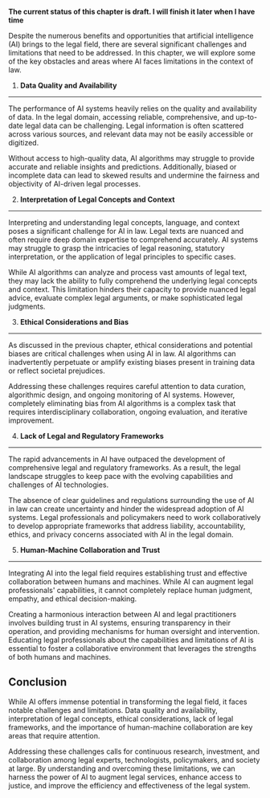 **The current status of this chapter is draft. I will finish it later when I have time**

Despite the numerous benefits and opportunities that artificial intelligence (AI) brings to the legal field, there are several significant challenges and limitations that need to be addressed. In this chapter, we will explore some of the key obstacles and areas where AI faces limitations in the context of law.

1. **Data Quality and Availability**
------------------------------------

The performance of AI systems heavily relies on the quality and availability of data. In the legal domain, accessing reliable, comprehensive, and up-to-date legal data can be challenging. Legal information is often scattered across various sources, and relevant data may not be easily accessible or digitized.

Without access to high-quality data, AI algorithms may struggle to provide accurate and reliable insights and predictions. Additionally, biased or incomplete data can lead to skewed results and undermine the fairness and objectivity of AI-driven legal processes.

2. **Interpretation of Legal Concepts and Context**
---------------------------------------------------

Interpreting and understanding legal concepts, language, and context poses a significant challenge for AI in law. Legal texts are nuanced and often require deep domain expertise to comprehend accurately. AI systems may struggle to grasp the intricacies of legal reasoning, statutory interpretation, or the application of legal principles to specific cases.

While AI algorithms can analyze and process vast amounts of legal text, they may lack the ability to fully comprehend the underlying legal concepts and context. This limitation hinders their capacity to provide nuanced legal advice, evaluate complex legal arguments, or make sophisticated legal judgments.

3. **Ethical Considerations and Bias**
--------------------------------------

As discussed in the previous chapter, ethical considerations and potential biases are critical challenges when using AI in law. AI algorithms can inadvertently perpetuate or amplify existing biases present in training data or reflect societal prejudices.

Addressing these challenges requires careful attention to data curation, algorithmic design, and ongoing monitoring of AI systems. However, completely eliminating bias from AI algorithms is a complex task that requires interdisciplinary collaboration, ongoing evaluation, and iterative improvement.

4. **Lack of Legal and Regulatory Frameworks**
----------------------------------------------

The rapid advancements in AI have outpaced the development of comprehensive legal and regulatory frameworks. As a result, the legal landscape struggles to keep pace with the evolving capabilities and challenges of AI technologies.

The absence of clear guidelines and regulations surrounding the use of AI in law can create uncertainty and hinder the widespread adoption of AI systems. Legal professionals and policymakers need to work collaboratively to develop appropriate frameworks that address liability, accountability, ethics, and privacy concerns associated with AI in the legal domain.

5. **Human-Machine Collaboration and Trust**
--------------------------------------------

Integrating AI into the legal field requires establishing trust and effective collaboration between humans and machines. While AI can augment legal professionals' capabilities, it cannot completely replace human judgment, empathy, and ethical decision-making.

Creating a harmonious interaction between AI and legal practitioners involves building trust in AI systems, ensuring transparency in their operation, and providing mechanisms for human oversight and intervention. Educating legal professionals about the capabilities and limitations of AI is essential to foster a collaborative environment that leverages the strengths of both humans and machines.

Conclusion
----------

While AI offers immense potential in transforming the legal field, it faces notable challenges and limitations. Data quality and availability, interpretation of legal concepts, ethical considerations, lack of legal frameworks, and the importance of human-machine collaboration are key areas that require attention.

Addressing these challenges calls for continuous research, investment, and collaboration among legal experts, technologists, policymakers, and society at large. By understanding and overcoming these limitations, we can harness the power of AI to augment legal services, enhance access to justice, and improve the efficiency and effectiveness of the legal system.
